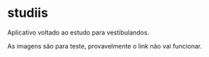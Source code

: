 # studiis
Aplicativo voltado ao estudo para vestibulandos.

As imagens são para teste, provavelmente o link não vai funcionar.
